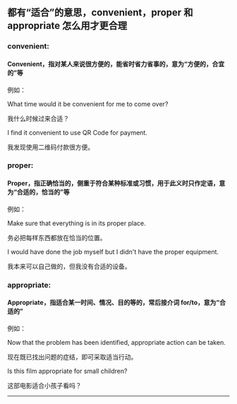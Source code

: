 ## 都有“适合”的意思，convenient，proper 和 appropriate 怎么用才更合理
### convenient:
#### Convenient，指对某人来说很方便的，能省时省力省事的，意为“方便的，合宜的”等
例如：

What time would it be convenient for me to come over?

我什么时候过来合适？

I find it convenient to use QR Code for payment.

我发现使用二维码付款很方便。

### proper:
#### Proper，指正确恰当的，侧重于符合某种标准或习惯，用于此义时只作定语，意为“合适的，恰当的”等
例如：

Make sure that everything is in its proper place.

务必把每样东西都放在恰当的位置。

I would have done the job myself but I didn't have the proper equipment.

我本来可以自己做的，但我没有合适的设备。

### appropriate:
#### Appropriate，指适合某一时间、情况、目的等的，常后接介词 for/to，意为“合适的”
例如：

Now that the problem has been identified, appropriate action can be taken.

现在既已找出问题的症结，即可采取适当行动。

Is this film appropriate for small children?

这部电影适合小孩子看吗？


------------------------------------------------------------------------------------------------------------------------------
